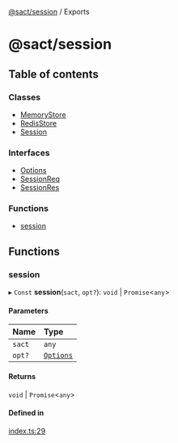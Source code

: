 [@sact/session](README.md) / Exports

# @sact/session

## Table of contents

### Classes

- [MemoryStore](classes/MemoryStore.md)
- [RedisStore](classes/RedisStore.md)
- [Session](classes/Session.md)

### Interfaces

- [Options](interfaces/Options.md)
- [SessionReq](interfaces/SessionReq.md)
- [SessionRes](interfaces/SessionRes.md)

### Functions

- [session](modules.md#session)

## Functions

### session

▸ `Const` **session**(`sact`, `opt?`): `void` \| `Promise`<`any`\>

#### Parameters

| Name | Type |
| :------ | :------ |
| `sact` | `any` |
| `opt?` | [`Options`](interfaces/Options.md) |

#### Returns

`void` \| `Promise`<`any`\>

#### Defined in

[index.ts:29](https://github.com/mattiasewers/sact/blob/982c487/packages/session/src/index.ts#L29)

